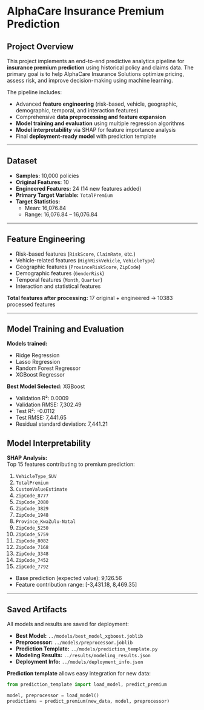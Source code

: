 # AlphaCare Insurance Premium Prediction

## Project Overview
This project implements an end-to-end predictive analytics pipeline for **insurance premium prediction** using historical policy and claims data. The primary goal is to help AlphaCare Insurance Solutions optimize pricing, assess risk, and improve decision-making using machine learning.

The pipeline includes:

- Advanced **feature engineering** (risk-based, vehicle, geographic, demographic, temporal, and interaction features)
- Comprehensive **data preprocessing and feature expansion**
- **Model training and evaluation** using multiple regression algorithms
- **Model interpretability** via SHAP for feature importance analysis
- Final **deployment-ready model** with prediction template

---

## Dataset
- **Samples:** 10,000 policies
- **Original Features:** 10
- **Engineered Features:** 24 (14 new features added)
- **Primary Target Variable:** `TotalPremium`
- **Target Statistics:**
  - Mean: 16,076.84
  - Range: 16,076.84 – 16,076.84

---

## Feature Engineering
- Risk-based features (`RiskScore`, `ClaimRate`, etc.)
- Vehicle-related features (`HighRiskVehicle`, `VehicleType`)
- Geographic features (`ProvinceRiskScore`, `ZipCode`)
- Demographic features (`GenderRisk`)
- Temporal features (`Month`, `Quarter`)
- Interaction and statistical features

**Total features after processing:** 17 original + engineered → 10383 processed features  

---

## Model Training and Evaluation
**Models trained:**

- Ridge Regression  
- Lasso Regression  
- Random Forest Regressor  
- XGBoost Regressor  

**Best Model Selected:** XGBoost  
- Validation R²: 0.0009  
- Validation RMSE: 7,302.49  
- Test R²: -0.0112  
- Test RMSE: 7,441.65  
- Residual standard deviation: 7,441.21  

## Model Interpretability
**SHAP Analysis:**  
Top 15 features contributing to premium prediction:

1. `VehicleType_SUV`  
2. `TotalPremium`  
3. `CustomValueEstimate`  
4. `ZipCode_8777`  
5. `ZipCode_2080`  
6. `ZipCode_3829`  
7. `ZipCode_1948`  
8. `Province_KwaZulu-Natal`  
9. `ZipCode_5250`  
10. `ZipCode_5759`  
11. `ZipCode_8082`  
12. `ZipCode_7168`  
13. `ZipCode_3348`  
14. `ZipCode_7452`  
15. `ZipCode_7792`  

- Base prediction (expected value): 9,126.56  
- Feature contribution range: [-3,431.18, 8,469.35]  

---

## Saved Artifacts
All models and results are saved for deployment:

- **Best Model:** `../models/best_model_xgboost.joblib`  
- **Preprocessor:** `../models/preprocessor.joblib`  
- **Prediction Template:** `../models/prediction_template.py`  
- **Modeling Results:** `../results/modeling_results.json`  
- **Deployment Info:** `../models/deployment_info.json`  

**Prediction template** allows easy integration for new data:

```python
from prediction_template import load_model, predict_premium

model, preprocessor = load_model()
predictions = predict_premium(new_data, model, preprocessor)
  
  